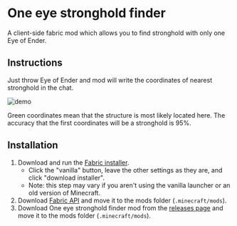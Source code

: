 # One eye stronghold finder
A client-side fabric mod which allows you to find stronghold with only one Eye of Ender.

## Instructions
Just throw Eye of Ender and mod will write the coordinates of nearest stronghold in the chat.

![demo](https://github.com/user-attachments/assets/1e0b2afb-9917-4131-83bc-c7aefae849a4)

Green coordinates mean that the structure is most likely located here. The accuracy that the first coordinates will be a stronghold is 95%.

## Installation
1. Download and run the [Fabric installer](https://fabricmc.net/use).
    - Click the "vanilla" button, leave the other settings as they are,
      and click "download installer".
    - Note: this step may vary if you aren't using the vanilla launcher
      or an old version of Minecraft.
2. Download [Fabric API](https://minecraft.curseforge.com/projects/fabric)
   and move it to the mods folder (`.minecraft/mods`).
3. Download One eye stronghold finder mod from the [releases page](https://github.com/Hopper4et/one-eye-stronghold-finder/releases)
   and move it to the mods folder (`.minecraft/mods`).
